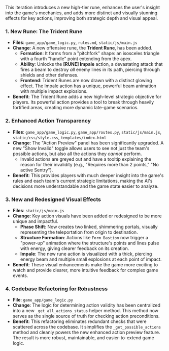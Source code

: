 This iteration introduces a new high-tier rune, enhances the user's insight into the game's mechanics, and adds more distinct and visually stunning effects for key actions, improving both strategic depth and visual appeal.

### 1. New Rune: The Trident Rune

-   **Files**: `game_app/game_logic.py`, `rules.md`, `static/js/main.js`
-   **Change**: A new offensive rune, the **Trident Rune**, has been added.
    -   **Formation**: It forms from a "pitchfork" shape: an isosceles triangle with a fourth "handle" point extending from the apex.
    -   **Ability**: Unlocks the **[RUNE] Impale** action, a devastating attack that fires a beam to destroy *all* enemy lines in its path, piercing through shields and other defenses.
    -   **Frontend**: Trident Runes are now drawn with a distinct glowing effect. The Impale action has a unique, powerful beam animation with multiple impact explosions.
-   **Benefit**: The Trident Rune adds a new high-level strategic objective for players. Its powerful action provides a tool to break through heavily fortified areas, creating more dynamic late-game scenarios.

### 2. Enhanced Action Transparency

-   **Files**: `game_app/game_logic.py`, `game_app/routes.py`, `static/js/main.js`, `static/css/style.css`, `templates/index.html`
-   **Change**: The "Action Preview" panel has been significantly upgraded. A new "Show Invalid" toggle allows users to see not just the team's possible actions, but also all the actions they *cannot* perform.
    -   Invalid actions are greyed out and have a tooltip explaining the reason for their invalidity (e.g., "Requires more than 2 points," "No active Sentry").
-   **Benefit**: This provides players with much deeper insight into the game's rules and each team's current strategic limitations, making the AI's decisions more understandable and the game state easier to analyze.

### 3. New and Redesigned Visual Effects

-   **Files**: `static/js/main.js`
-   **Change**: Key action visuals have been added or redesigned to be more unique and impactful.
    -   **Phase Shift**: Now creates two linked, shimmering portals, visually representing the teleportation from origin to destination.
    -   **Structure Formation**: Actions like `Form Bastion` now trigger a "power-up" animation where the structure's points and lines pulse with energy, giving clearer feedback on its creation.
    -   **Impale**: The new rune action is visualized with a thick, piercing energy beam and multiple small explosions at each point of impact.
-   **Benefit**: These visual enhancements make the game more exciting to watch and provide clearer, more intuitive feedback for complex game events.

### 4. Codebase Refactoring for Robustness

-   **File**: `game_app/game_logic.py`
-   **Change**: The logic for determining action validity has been centralized into a new `_get_all_actions_status` helper method. This method now serves as the single source of truth for checking action preconditions.
-   **Benefit**: This refactoring eliminates redundant checks that were scattered across the codebase. It simplifies the `_get_possible_actions` method and cleanly powers the new enhanced action preview feature. The result is more robust, maintainable, and easier-to-extend game logic.